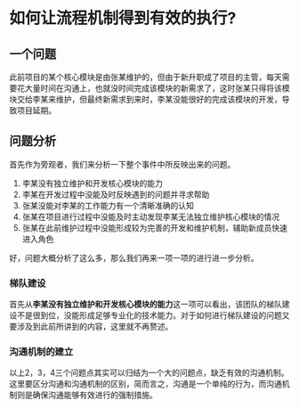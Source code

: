 # 如何让流程机制得到有效的执行?

## 一个问题

此前项目的某个核心模块是由张某维护的，但由于新升职成了项目的主管，每天需要花大量时间在沟通上，也就没时间完成该模块的新需求了，这时张某只得将该模块交给李某来维护，但最终新需求到来时，李某没能很好的完成该模块的开发，导致项目延期。

## 问题分析

首先作为旁观者，我们来分析一下整个事件中所反映出来的问题。

1. 李某没有独立维护和开发核心模块的能力
2. 李某在开发过程中没能及时反映遇到的问题并寻求帮助
3. 张某没能对李某的工作能力有一个清晰准确的认知
4. 张某在项目进行过程中没能及时主动发现李某无法独立维护核心模块的情况
5. 张某在此前维护过程中没能形成较为完善的开发和维护机制，辅助新成员快速进入角色

好，问题大概分析了这么多，那么我们再来一项一项的进行进一步分析。

### 梯队建设

首先从**李某没有独立维护和开发核心模块的能力**这一项可以看出，该团队的梯队建设不是很到位，没能形成足够专业化的技术能力。对于如何进行梯队建设的问题又要涉及到此前所讲到的内容，这里就不再赘述。

### 沟通机制的建立

以上2，3，4三个问题点其实可以归结为一个大的问题点，缺乏有效的沟通机制。这里要区分沟通和沟通机制的区别，简而言之，沟通是一个单纯的行为，而沟通机制则是确保沟通能够有效进行的强制措施。